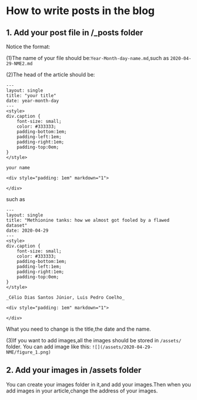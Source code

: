 # How to write posts in the blog
## 1. Add your post file in /_posts folder
Notice the format:

(1)The name of your file should be:`Year-Month-day-name.md`,such as `2020-04-29-NME2.md`

(2)The head of the article should be:


```
---
layout: single
title: "your title"
date: year-month-day
---
<style>
div.caption {
    font-size: small;
    color: #333333;
    padding-bottom:1em;
    padding-left:1em;
    padding-right:1em;
    padding-top:0em;
}
</style>

your name

<div style="padding: 1em" markdown="1">

</div>
```
such as

```
---
layout: single
title: "Methionine tanks: how we almost got fooled by a flawed dataset"
date: 2020-04-29
---
<style>
div.caption {
    font-size: small;
    color: #333333;
    padding-bottom:1em;
    padding-left:1em;
    padding-right:1em;
    padding-top:0em;
}
</style>

_Célio Dias Santos Júnior, Luis Pedro Coelho_

<div style="padding: 1em" markdown="1">

</div>
```
What you need to change is the title,the date and the name.

(3)If you want to add images,all the images should be stored in `/assets/` folder.
You can add image like this:
`![](/assets/2020-04-29-NME/figure_1.png)`

## 2. Add your images in /assets folder
You can create your images folder in it,and add your images.Then when you add images in your article,change the address of your images.
